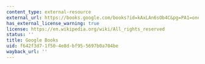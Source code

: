 ```yaml
---
content_type: external-resource
external_url: https://books.google.com/books?id=kAxLAn6sOb4C&pg=PA1=onepage#v=onepage&q&f=false
has_external_license_warning: true
license: https://en.wikipedia.org/wiki/All_rights_reserved
status: ''
title: Google Books
uid: f642f3d7-1f50-4e8d-bf95-5697b0a704be
wayback_url: ''
---
```

